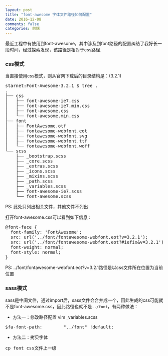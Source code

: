 ```yaml
---
layout: post
title: "font-awesome 字体文件路径如何配置"
date: 2016-12-08
comments: false
categories: 前端
---
```


最近工程中有使用到font-awesome，其中涉及到font路径的配置纠结了我好长一段时间，经过探索发现，该路径是相对于css路径.

### css模式

当直接使用css模式，则从官网下载后的目录结构是：(3.2.1)
<pre>
starnet:Font-Awesome-3.2.1 $ tree .
.
├── css
│   ├── font-awesome-ie7.css
│   ├── font-awesome-ie7.min.css
│   ├── font-awesome.css
│   └── font-awesome.min.css
├── font
│   ├── FontAwesome.otf
│   ├── fontawesome-webfont.eot
│   ├── fontawesome-webfont.svg
│   ├── fontawesome-webfont.ttf
│   └── fontawesome-webfont.woff
└── scss
    ├── _bootstrap.scss
    ├── _core.scss
    ├── _extras.scss
    ├── _icons.scss
    ├── _mixins.scss
    ├── _path.scss
    ├── _variables.scss
    ├── font-awesome-ie7.scss
    └── font-awesome.scss
</pre>
PS: 此处只列出相关文件，其他文件不列出

打开font-awesome.css可以看到如下信息：

<pre>
@font-face {
  font-family: 'FontAwesome';
  src: url('../font/fontawesome-webfont.eot?v=3.2.1');
  src: url('../font/fontawesome-webfont.eot?#iefix&v=3.2.1') format('embedded-opentype'), url('../font/fontawesome-webfont.woff?v=3.2.1') format('woff'), url('../font/fontawesome-webfont.ttf?v=3.2.1') format('truetype'), url('../font/fontawesome-webfont.svg#fontawesomeregular?v=3.2.1') format('svg');
  font-weight: normal;
  font-style: normal;
}
</pre>
PS: ../font/fontawesome-webfont.eot?v=3.2.1路径是以css文件所在位置为当前位置

### sass模式
sass是中间文件，通过import后，sass文件会合并成一个，因此生成的css可能就不是font-awesome.css，因此路径也就不是`../font`，有两种做法：

* 方法一：修改路径配置
vim _variables.scss

<pre>
$fa-font-path:        "../font" !default;
</pre>

* 方法二：拷贝字体

<pre>
cp font css文件上一级
</pre>

